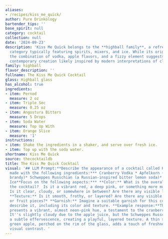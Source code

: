```yaml
---
aliases:
- /recipes/kiss_me_quick/
author: Pure Drinkology
bartender_tips: ''
base_spirit: null
category: cocktail
collection: null
date: '2024-09-23'
description: 'Kiss Me Quick belongs to the **highball family**, a refreshing and easy-to-drink
  category typically featuring spirits, mixers, and ice. While its origins are unknown,
  the combination of vodka, apple flavors, and a fizzy element suggests a playful,
  contemporary creation likely inspired by modern interpretations of classic cocktails. '
family: highball
flavor_description: ''
fullname: The Kiss Me Quick Cocktail
glass: Highball glass
has_alcohol: true
ingredients:
- item: Pernod
  measure: 2 oz
- item: Triple Sec
  measure: 0.25 oz
- item: Angostura Bitters
  measure: 5 Drops
- item: Soda Water
  measure: Top Up With
- item: Orange Slice
  measure: '1'
instructions:
- item: Shake the ingredients in a shaker, and serve over fresh ice.
- item: Top up with the soda water.
shortname: Kiss Me Quick
source: thecocktaildb
title: The Kiss Me Quick Cocktail
visual: '## LLM Prompt:**Describe the appearance of a cocktail called Kiss Me Quick,
  made with the following ingredients:*** Cranberry Vodka * Apfelkorn (a German apple
  brandy)* Schweppes Russchian (a Russian-inspired bitter lemon soda)* Apple Juice*
  Ice**Focus on the following aspects:*** **Color:** What is the overall color of
  the cocktail?  Is it a vibrant red, a deep pink, or something more muted?* **Clarity:**
  Is it clear, cloudy, or somewhere in between? Are there any visible layers or separation?*
  **Texture:** Is it smooth, frothy, or layered? Are there any visible ice chunks
  or fruit pieces?* **Garnish:** Imagine a suitable garnish for this cocktail and
  describe it, including its color and texture. **Example response:**The Kiss Me Quick
  presents a vibrant, almost neon-pink hue, a testament to the cranberry vodka base.
  It''s slightly cloudy due to the apple juice, but the Schweppes Russchian contributes
  a subtle effervescence, creating a playful, layered texture. A thin slice of crisp
  green apple, perched on the rim of the glass, adds a touch of freshness and a delightful
  visual contrast. '
---
```



